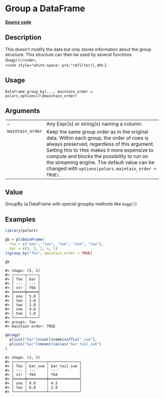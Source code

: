 

# Group a DataFrame

[**Source code**](https://github.com/pola-rs/r-polars/tree/8387e0a88c6889e6449b053999aada405c241066/R/dataframe__frame.R#L861)

## Description

This doesn’t modify the data but only stores information about the group
structure. This structure can then be used by several functions
(<code style="white-space: pre;">$agg()</code>,
<code style="white-space: pre;">$filter()</code>, etc.).

## Usage

<pre><code class='language-R'>DataFrame_group_by(..., maintain_order = polars_options()\$maintain_order)
</code></pre>

## Arguments

<table>
<tr>
<td style="white-space: nowrap; font-family: monospace; vertical-align: top">
<code id="DataFrame_group_by_:_...">…</code>
</td>
<td>
Any Expr(s) or string(s) naming a column.
</td>
</tr>
<tr>
<td style="white-space: nowrap; font-family: monospace; vertical-align: top">
<code id="DataFrame_group_by_:_maintain_order">maintain_order</code>
</td>
<td>
Keep the same group order as in the original data. Within each group,
the order of rows is always preserved, regardless of this argument.
Setting this to <code>TRUE</code> makes it more expensive to compute and
blocks the possibility to run on the streaming engine. The default value
can be changed with <code>options(polars.maintain_order = TRUE)</code>.
</td>
</tr>
</table>

## Value

GroupBy (a DataFrame with special groupby methods like
<code style="white-space: pre;">$agg()</code>)

## Examples

``` r
library(polars)

gb = pl$DataFrame(
  foo = c("one", "two", "two", "one", "two"),
  bar = c(5, 3, 2, 4, 1)
)$group_by("foo", maintain_order = TRUE)

gb
```

    #> shape: (5, 2)
    #> ┌─────┬─────┐
    #> │ foo ┆ bar │
    #> │ --- ┆ --- │
    #> │ str ┆ f64 │
    #> ╞═════╪═════╡
    #> │ one ┆ 5.0 │
    #> │ two ┆ 3.0 │
    #> │ two ┆ 2.0 │
    #> │ one ┆ 4.0 │
    #> │ two ┆ 1.0 │
    #> └─────┴─────┘
    #> groups: foo
    #> maintain order: TRUE

``` r
gb$agg(
  pl$col("bar")$sum()$name$suffix("_sum"),
  pl$col("bar")$mean()$alias("bar_tail_sum")
)
```

    #> shape: (2, 3)
    #> ┌─────┬─────────┬──────────────┐
    #> │ foo ┆ bar_sum ┆ bar_tail_sum │
    #> │ --- ┆ ---     ┆ ---          │
    #> │ str ┆ f64     ┆ f64          │
    #> ╞═════╪═════════╪══════════════╡
    #> │ one ┆ 9.0     ┆ 4.5          │
    #> │ two ┆ 6.0     ┆ 2.0          │
    #> └─────┴─────────┴──────────────┘
